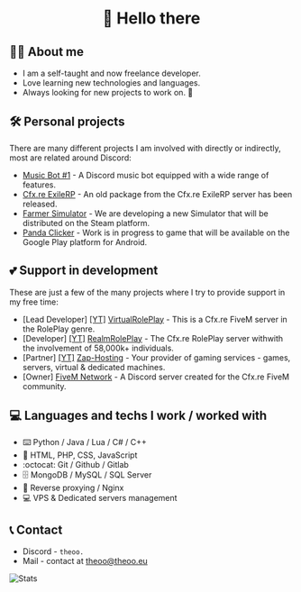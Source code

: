 <h1 align="center">👋 Hello there</h1>

## 💁‍♂️ About me

- I am a self-taught and now freelance developer.
- Love learning new technologies and languages.
- Always looking for new projects to work on. 👀

## 🛠️ Personal projects

There are many different projects I am involved with directly or indirectly, most are related around Discord:  
- [Music Bot #1](https://github.com/Theoo0001/MusicBot) - A Discord music bot equipped with a wide range of features.
- [Cfx.re ExileRP](https://github.com/Theoo0001/ExileRP) - An old package from the Cfx.re ExileRP server has been released.
- [Farmer Simulator](https://store.steampowered.com) - We are developing a new Simulator that will be distributed on the Steam platform.
- [Panda Clicker](https://play.google.com/store/games?device=windows) - Work is in progress to game that will be available on the Google Play platform for Android.

## 💕 Support in development

These are just a few of the many projects where I try to provide support in my free time:
- [Lead Developer] [[YT]](https://www.youtube.com/@VirtualRolePlay) [VirtualRolePlay](https://discord.gg/jhzzMw46Z2) - This is a Cfx.re FiveM server in the RolePlay genre.
- [Developer] [[YT]](https://www.youtube.com/@realmroleplay) [RealmRolePlay](https://discord.gg/realmroleplay) - The Cfx.re RolePlay server withwith the involvement of 58,000k+ individuals.
- [Partner] [[YT]](https://www.youtube.com/@zaphosting) [Zap-Hosting](https://zap-hosting.com/theoo0001) - Your provider of gaming services - games, servers, virtual & dedicated machines.
- [Owner] [FiveM Network](https://discord.gg/fivem-network-pl-606854836217970688) - A Discord server created for the Cfx.re FiveM community.

## 💻 Languages and techs I work / worked with

- ⌨️ Python / Java / Lua / C# / C++
- 🐍 HTML, PHP, CSS, JavaScript
- :octocat: Git / Github / Gitlab
- 🗄️ MongoDB / MySQL / SQL Server
- 📡 Reverse proxying / Nginx
- 💻 VPS & Dedicated servers management

## 📞 Contact

- Discord - `theoo.`
- Mail - contact at theoo@theoo.eu

![Stats](https://github-readme-stats.vercel.app/api?username=Theoo0001&show_icons=true&count_private=true&theme=material-palenight&border_radius=10)
